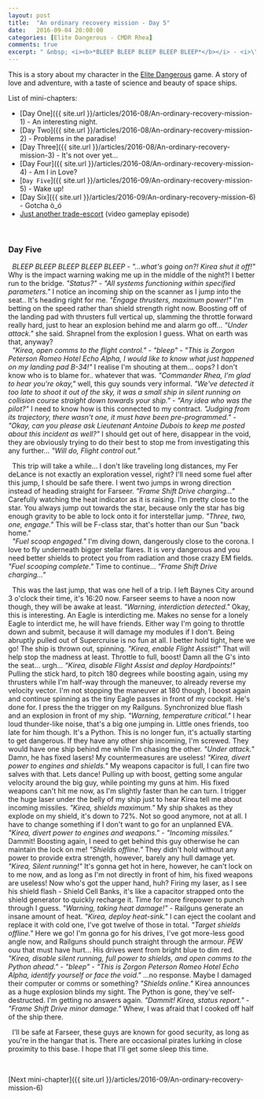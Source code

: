 ```yaml
---
layout: post
title:  "An ordinary recovery mission - Day 5"
date:   2016-09-04 20:00:00
categories: [Elite Dangerous - CMDR Rhea]
comments: true
excerpt: " &nbsp; <i><b>*BLEEP BLEEP BLEEP BLEEP BLEEP*</b></i> - <i>\"...what's going on?! Kirea shut it off!\"</i> Why is the impact warning waking me up in the middle of the night?! I better run to the bridge. <i>\"Status?\"</i> - <i>\"All systems functioning within specified parameters.\"</i> I notice an incoming ship on the scanner as I jump into the seat.. It's heading right for me. <i>\"Engage thrusters, maximum power!\"</i> I'm betting on the speed rather than shield strength right now. Boosting off of the landing pad with thrusters full vertical up, slamming the throttle forward really hard, just to hear an explosion behind me and alarm go off... <i>\"Under attack.\"</i> she said. Shrapnel from the explosion I guess. What on earth was that, anyway?"
---
```

This is a story about my character in the [Elite Dangerous](https://www.youtube.com/watch?v=yEjNmKpVAgc) game. A story of love and adventure, with a taste of science and beauty of space ships.

List of mini-chapters:
* [Day One]({{ site.url }}/articles/2016-08/An-ordinary-recovery-mission-1) - An interesting night.
* [Day Two]({{ site.url }}/articles/2016-08/An-ordinary-recovery-mission-2) - Problems in the paradise!
* [Day Three]({{ site.url }}/articles/2016-08/An-ordinary-recovery-mission-3) - It's not over yet...
* [Day Four]({{ site.url }}/articles/2016-08/An-ordinary-recovery-mission-4) - Am I in Love?
* [`Day Five`]({{ site.url }}/articles/2016-09/An-ordinary-recovery-mission-5) - Wake up!
* [Day Six]({{ site.url }}/articles/2016-09/An-ordinary-recovery-mission-6) - Gotcha ò\_ó
* [Just another trade-escort](https://www.youtube.com/watch?v=O3zY_zafRLQ) (video gameplay episode)

&nbsp;

### Day Five

 &nbsp; _*BLEEP BLEEP BLEEP BLEEP BLEEP*_ - _"...what's going on?! Kirea shut it off!"_ Why is the impact warning waking me up in the middle of the night?! I better run to the bridge. _"Status?"_ - _"All systems functioning within specified parameters."_ I notice an incoming ship on the scanner as I jump into the seat.. It's heading right for me. _"Engage thrusters, maximum power!"_ I'm betting on the speed rather than shield strength right now. Boosting off of the landing pad with thrusters full vertical up, slamming the throttle forward really hard, just to hear an explosion behind me and alarm go off... _"Under attack."_ she said. Shrapnel from the explosion I guess. What on earth was that, anyway?
<br /> &nbsp; _"Kirea, open comms to the flight control."_ - _"bleep"_ - _"This is Zorgon Peterson Romeo Hotel Echo Alpha, I would like to know what just happened on my landing pad B-34!"_ I realise I'm shouting at them... oops? I don't know who is to blame for.. whatever that was. _"Commander Rhea, I'm glad to hear you're okay,"_ well, this guy sounds very informal. _"We've detected it too late to shoot it out of the sky, it was a small ship in silent running on collision course straight down towards your ship."_ - _"Any idea who was the pilot?"_ I need to know how is this connected to my contract. _"Judging from its trajectory, there wasn't one, it must have been pre-programmed."_ - _"Okay, can you please ask Lieutenant Antoine Dubois to keep me posted about this incident as well?"_ I should get out of here, disappear in the void, they are obviously trying to do their best to stop me from investigating this any further... _"Will do, Flight control out."_

 &nbsp; This trip will take a while... I don't like traveling long distances, my Fer deLance is not exactly an exploration vessel, right? I'll need some fuel after this jump, I should be safe there. I went two jumps in wrong direction instead of heading straight for Farseer. _"Frame Shift Drive charging..."_ Carefully watching the heat indicator as it is raising. I'm pretty close to the star. You always jump out towards the star, because only the star has big enough gravity to be able to lock onto it for interstellar jump. _"Three, two, one, engage."_ This will be F-class star, that's hotter than our Sun "back home."
<br /> &nbsp; _"Fuel scoop engaged."_ I'm diving down, dangerously close to the corona. I love to fly underneath bigger stellar flares. It is very dangerous and you need better shields to protect you from radiation and those crazy EM fields. _"Fuel scooping complete."_ Time to continue... _"Frame Shift Drive charging..."_

 &nbsp; This was the last jump, that was one hell of a trip. I left Baynes City around 3 o'clock their time, it's 16:20 now. Farseer seems to have a noon now though, they will be awake at least. _"Warning, interdiction detected."_ Okay, this is interesting. An Eagle is interdicting me. Makes no sense for a lonely Eagle to interdict me, he will have friends. Either way I'm going to throttle down and submit, because it will damage my modules if I don't. Being abruptly pulled out of Supercruise is no fun at all. I better hold tight, here we go! The ship is thrown out, spinning. _"Kirea, enable Flight Assist!"_ That will help stop the madness at least. Throttle to full, boost! Damn all the G's into the seat... urgh... _"Kirea, disable Flight Assist and deploy Hardpoints!"_ Pulling the stick hard, to pitch 180 degrees while boosting again, using my thrusters while I'm half-way through the maneuver, to already reverse my velocity vector. I'm not stopping the maneuver at 180 though, I boost again and continue spinning as the tiny Eagle passes in front of my cockpit. He's done for. I press the the trigger on my Railguns. Synchronized blue flash and an explosion in front of my ship. _"Warning, temperature critical."_ I hear loud thunder-like noise, that's a big one jumping in. Little ones friends, too late for him though. It's a Python. This is no longer fun, it's actually starting to get dangerous. If they have any other ship incoming, I'm screwed. They would have one ship behind me while I'm chasing the other. _"Under attack."_ Damn, he has fixed lasers! My countermeasures are useless! _"Kirea, divert power to engines and shields."_ My weapons capacitor is full, I can fire two salves with that. Lets dance! Pulling up with boost, getting some angular velocity around the big guy, while pointing my guns at him. His fixed weapons can't hit me now, as I'm slightly faster than he can turn. I trigger the huge laser under the belly of my ship just to hear Kirea tell me about incoming missiles. _"Kirea, shields maximum."_ My ship shakes as they explode on my shield, it's down to 72%. Not so good anymore, not at all. I have to change something if I don't want to go for an unplanned EVA. _"Kirea, divert power to engines and weapons."_ - _"Incoming missiles."_ Dammit! Boosting again, I need to get behind this guy otherwise he can maintain the lock on me! _"Shields offline."_ They didn't hold without any power to provide extra strength, however, barely any hull damage yet. _"Kirea, Silent running!"_ It's gonna get hot in here, however, he can't lock on to me now, and as long as I'm not directly in front of him, his fixed weapons are useless! Now who's got the upper hand, huh? Firing my laser, as I see his shield flash - Shield Cell Banks, it's like a capacitor strapped onto the shield generator to quickly recharge it. Time for more firepower to punch through I guess. _"Warning, taking heat damage!"_ - Railguns generate an insane amount of heat. _"Kirea, deploy heat-sink."_ I can eject the coolant and replace it with cold one, I've got twelve of those in total. _"Target shields offline."_ Here we go! I'm gonna go for his drives, I've got more-less good angle now, and Railguns should punch straight through the armour. _*PEW*_ ouu that must have hurt... His drives went from bright blue to dim red. _"Kirea, disable silent running, full power to shields, and open comms to the Python ahead."_ - _"bleep"_ - _"This is Zorgon Peterson Romeo Hotel Echo Alpha, identify yourself or face the void."_ ...no response. Maybe I damaged their computer or comms or something? _"Shields online."_ Kirea announces as a huge explosion blinds my sight. The Python is gone, they've self-destructed. I'm getting no answers again. _"Dammit! Kirea, status report."_ - _"Frame Shift Drive minor damage."_ Whew, I was afraid that I cooked off half of the ship there.

 &nbsp; I'll be safe at Farseer, these guys are known for good security, as long as you're in the hangar that is. There are occasional pirates lurking in close proximity to this base. I hope that I'll get some sleep this time.

&nbsp;

[Next mini-chapter]({{ site.url }}/articles/2016-09/An-ordinary-recovery-mission-6)
